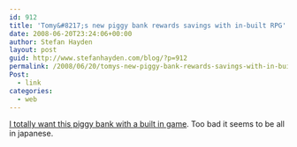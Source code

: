 ```yaml
---
id: 912
title: 'Tomy&#8217;s new piggy bank rewards savings with in-built RPG'
date: 2008-06-20T23:24:06+00:00
author: Stefan Hayden
layout: post
guid: http://www.stefanhayden.com/blog/?p=912
permalink: /2008/06/20/tomys-new-piggy-bank-rewards-savings-with-in-built-rpg/
Post:
  - link
categories:
  - web
---
```

<a href="http://gadgets.boingboing.net/2008/06/20/tomys-new-piggy-bank.html">I totally want this piggy bank with a built in game</a>. Too bad it seems to be all in japanese.